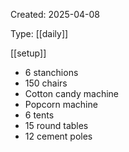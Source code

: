 Created: 2025-04-08

Type: [[daily]]

[[setup]]

- 6 stanchions
- 150 chairs
- Cotton candy machine
- Popcorn machine
- 6 tents
- 15 round tables
- 12 cement poles